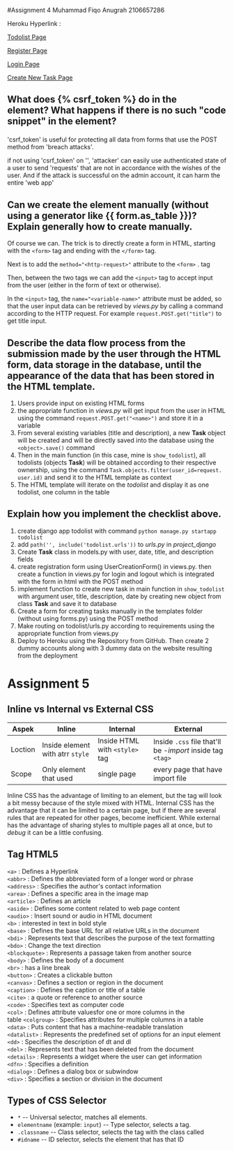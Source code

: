 #Assignment 4
Muhammad Fiqo Anugrah
2106657286

Heroku Hyperlink : 

[Todolist Page](https://assignment2-fiqoanugrah.herokuapp.com/todolist/)

[Register Page](https://assignment2-fiqoanugrah.herokuapp.com/todolist/register)

[Login Page](https://assignment2-fiqoanugrah.herokuapp.com/todolist/login)

[Create New Task Page](https://assignment2-fiqoanugrah.herokuapp.com/todolist/create-task)


## What does {% csrf_token %} do in the <form> element? What happens if there is no such "code snippet" in the <form> element?

'csrf_token' is useful for protecting all data from forms that use the POST method from 'breach attacks'.

if not using 'csrf_token' on '<form>', 'attacker' can easily use authenticated state of a user to send 'requests' that are not in accordance with the wishes of the user. And if the attack is successful on the admin account, it can harm the entire 'web app'

## Can we create the <form> element manually (without using a generator like {{ form.as_table }})? Explain generally how to create <form> manually.

Of course we can.
The trick is to directly create a form in HTML, starting with the `<form>` tag and ending with the `</form>` tag.

Next is to add the `method="<http-request>"` attribute to the `<form>` . tag

Then, between the two tags we can add the `<input>` tag to accept input from the user (either in the form of text or otherwise).

In the `<input>` tag, the `name="<variable-name>"` attribute must be added, so that the user input data can be retrieved by *views.py* by calling a command according to the HTTP request. For example `request.POST.get("title")` to get title input.

## Describe the data flow process from the submission made by the user through the HTML form, data storage in the database, until the appearance of the data that has been stored in the HTML template.

1. Users provide input on existing HTML forms
2. the appropriate function in *views.py* will get input from the user in HTML using the command `request.POST.get("<name>")` and store it in a variable
3. From several existing variables (title and description), a new **Task** object will be created and will be directly saved into the database using the `<object>.save()` command
4. Then in the main function (in this case, mine is `show_todolist`), all todolists (objects **Task**) will be obtained according to their respective ownership, using the command `Task.objects.filter(user_id=request. user.id)` and send it to the HTML template as context
5. The HTML template will iterate on the *todolist* and display it as one todolist, one column in the table



## Explain how you implement the checklist above.

1.  create django app todolist with command `python manage.py startapp todolist`
2. add `path('', include('todolist.urls'))` to *urls.py* in *project_django*
3. Create **Task** class in models.py with user, date, title, and description fields
4. create registration form using UserCreationForm() in views.py. then create a function in views.py for login and logout which is integrated with the form in html with the POST method
5. implement function to create new task in main function in `show_todolist` with argument user, title, description, date by creating new object from class **Task** and save it to database
6. Create a form for creating tasks manually in the templates folder (without using forms.py) using the POST method
7. Make routing on todolist/urls.py according to requirements using the appropriate function from views.py
8. Deploy to Heroku using the Repository from GitHub. Then create 2 dummy accounts along with 3 dummy data on the website resulting from the deployment




# Assignment 5

## Inline vs Internal vs External CSS

Aspek | Inline | Internal | External
------|--------|----------|---------
Loction | Inside element with atrr `style` | Inside HTML with `<style>` tag  | Inside `.css` file that'll be -*import* inside tag `<tag>`
Scope | Only element that used | single page | every page that have import file

Inline CSS has the advantage of limiting to an element, but the tag will look a bit messy because of the style
mixed with HTML. Internal CSS has the advantage that it can be limited to a certain page, but if there are several
rules that are repeated for other pages, become inefficient. While external has the advantage of sharing styles to multiple pages
all at once, but to *debug* it can be a little confusing.

## Tag HTML5

`<a>` : Defines a Hyperlink <br />
`<abbr>` : Defines the abbreviated form of a longer word or phrase <br />
`<address>` : Specifies the author's contact information <br />
`<area>` : Defines a specific area in the image map <br />
`<article>` : Defines an article <br />
`<aside>` : Defines some content related to web page content <br />
`<audio>` : Insert sound or audio in HTML document <br />
`<b>` : interested in text in bold style <br />
`<base>` : Defines the base URL for all relative URLs in the document <br />
`<bdi>` : Represents text that describes the purpose of the text formatting <br />
`<bdo>` : Change the text direction <br />
`<blockquote>` : Represents a passage taken from another source <br />
`<body>` : Defines the body of a document <br />
`<br>` : has a line break <br />
`<button>` : Creates a clickable button <br />
`<canvas>` : Defines a section or region in the document <br />
`<caption>` : Defines the caption or title of a table <br />
`<cite>` : a quote or reference to another source <br />
`<code>` : Specifies text as computer code <br />
`<col>` : Defines attribute values ​​for one or more columns in the <br /> table
`<colgroup>` : Specifies attributes for multiple columns in a table <br />
`<data>` : Puts content that has a machine-readable translation <br />
`<datalist>` : Represents the predefined set of options for an input element <br />
`<dd>` : Specifies the description of dt and dl <br />
`<del>` : Represents text that has been deleted from the document <br />
`<details>` : Represents a widget where the user can get information <br />
`<dfn>` : Specifies a definition <br />
`<dialog>` : Defines a dialog box or subwindow <br />
`<div>` : Specifies a section or division in the document <br />

## Types of CSS Selector
- `*` -- Universal selector, matches all elements.
- `elementname` (example: `input`) -- Type selector, selects a tag.
- `.classname` -- Class selector, selects the tag with the class called
- `#idname` -- ID selector, selects the element that has that ID
